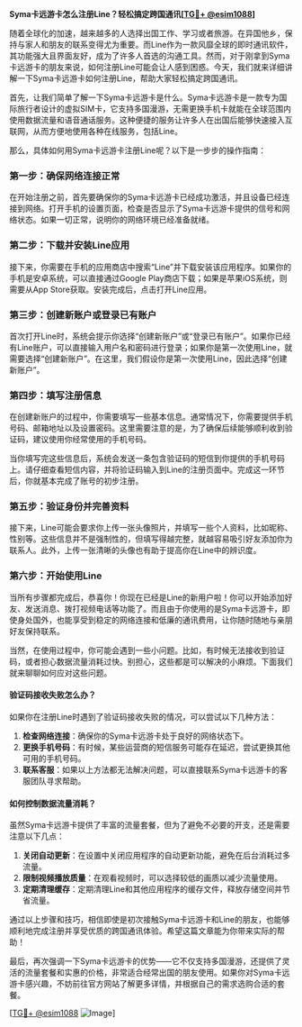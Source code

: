 **Syma卡远游卡怎么注册Line？轻松搞定跨国通讯[[TG💪+ @esim1088](https://t.me/s/esim1088)]**

随着全球化的加速，越来越多的人选择出国工作、学习或者旅游。在异国他乡，保持与家人和朋友的联系变得尤为重要。而Line作为一款风靡全球的即时通讯软件，其功能强大且界面友好，成为了许多人首选的沟通工具。然而，对于刚拿到Syma卡远游卡的朋友来说，如何注册Line可能会让人感到困惑。今天，我们就来详细讲解一下Syma卡远游卡如何注册Line，帮助大家轻松搞定跨国通讯。

首先，让我们简单了解一下Syma卡远游卡是什么。Syma卡远游卡是一款专为国际旅行者设计的虚拟SIM卡，它支持多国漫游，无需更换手机卡就能在全球范围内使用数据流量和语音通话服务。这种便捷的服务让许多人在出国后能够快速接入互联网，从而方便地使用各种在线服务，包括Line。

那么，具体如何用Syma卡远游卡注册Line呢？以下是一步步的操作指南：

### 第一步：确保网络连接正常

在开始注册之前，首先要确保你的Syma卡远游卡已经成功激活，并且设备已经连接到网络。打开手机的设置页面，检查是否显示了Syma卡远游卡提供的信号和网络状态。如果一切正常，说明你的网络环境已经准备就绪。

### 第二步：下载并安装Line应用

接下来，你需要在手机的应用商店中搜索“Line”并下载安装该应用程序。如果你的手机是安卓系统，可以直接通过Google Play商店下载；如果是苹果iOS系统，则需要从App Store获取。安装完成后，点击打开Line应用。

### 第三步：创建新账户或登录已有账户

首次打开Line时，系统会提示你选择“创建新账户”或“登录已有账户”。如果你已经有Line账户，可以直接输入用户名和密码进行登录；如果你是第一次使用Line，就需要选择“创建新账户”。在这里，我们假设你是第一次使用Line，因此选择“创建新账户”。

### 第四步：填写注册信息

在创建新账户的过程中，你需要填写一些基本信息。通常情况下，你需要提供手机号码、邮箱地址以及设置密码。这里需要注意的是，为了确保后续能够顺利收到验证码，建议使用你经常使用的手机号码。

当你填写完这些信息后，系统会发送一条包含验证码的短信到你提供的手机号码上。请仔细查看短信内容，并将验证码输入到Line的注册页面中。完成这一环节后，你就基本完成了账号的初步注册。

### 第五步：验证身份并完善资料

接下来，Line可能会要求你上传一张头像照片，并填写一些个人资料，比如昵称、性别等。这些信息并不是强制性的，但填写得越完整，就越容易吸引好友添加你为联系人。此外，上传一张清晰的头像也有助于提高你在Line中的辨识度。

### 第六步：开始使用Line

当所有步骤都完成后，恭喜你！你现在已经是Line的新用户啦！你可以开始添加好友、发送消息、拨打视频电话等功能了。而且由于你使用的是Syma卡远游卡，即使身处国外，也能享受到稳定的网络连接和低廉的通讯费用，让你随时随地与亲朋好友保持联系。

当然，在使用过程中，你可能会遇到一些小问题。比如，有时候无法接收到验证码，或者担心数据流量消耗过快。别担心，这些都是可以解决的小麻烦。下面我们就来聊聊如何应对这些问题。

#### 验证码接收失败怎么办？

如果你在注册Line时遇到了验证码接收失败的情况，可以尝试以下几种方法：

1. **检查网络连接**：确保你的Syma卡远游卡处于良好的网络状态下。
2. **更换手机号码**：有时候，某些运营商的短信服务可能存在延迟，尝试更换其他可用的手机号码。
3. **联系客服**：如果以上方法都无法解决问题，可以直接联系Syma卡远游卡的客服团队寻求帮助。

#### 如何控制数据流量消耗？

虽然Syma卡远游卡提供了丰富的流量套餐，但为了避免不必要的开支，还是需要注意以下几点：

1. **关闭自动更新**：在设置中关闭应用程序的自动更新功能，避免在后台消耗过多流量。
2. **限制视频播放质量**：在观看视频时，可以选择较低的画质以减少流量使用。
3. **定期清理缓存**：定期清理Line和其他应用程序的缓存文件，释放存储空间并节省流量。

通过以上步骤和技巧，相信即使是初次接触Syma卡远游卡和Line的朋友，也能够顺利地完成注册并享受优质的跨国通讯体验。希望这篇文章能为你带来实际的帮助！

最后，再次强调一下Syma卡远游卡的优势——它不仅支持多国漫游，还提供了灵活的流量套餐和实惠的价格，非常适合经常出国的朋友使用。如果你对Syma卡远游卡感兴趣，不妨前往官方网站了解更多详情，并根据自己的需求选购合适的套餐。

[[TG💪+ @esim1088](https://t.me/s/esim1088) ![Image](https://i.postimg.cc/4NQfJmqS/Snipaste-2025-05-13-00-14-12.png)]